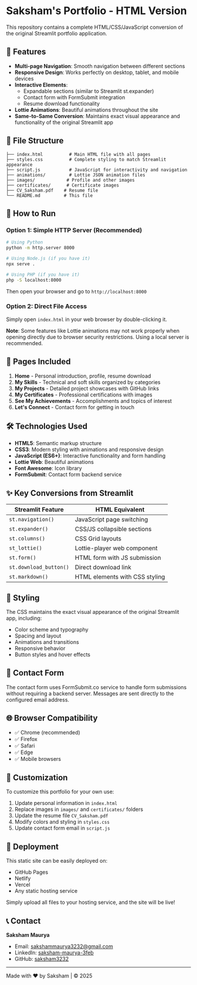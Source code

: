 # Saksham's Portfolio - HTML Version

This repository contains a complete HTML/CSS/JavaScript conversion of the original Streamlit portfolio application.

## 🌟 Features

- **Multi-page Navigation**: Smooth navigation between different sections
- **Responsive Design**: Works perfectly on desktop, tablet, and mobile devices
- **Interactive Elements**: 
  - Expandable sections (similar to Streamlit st.expander)
  - Contact form with FormSubmit integration
  - Resume download functionality
- **Lottie Animations**: Beautiful animations throughout the site
- **Same-to-Same Conversion**: Maintains exact visual appearance and functionality of the original Streamlit app

## 📁 File Structure

```
├── index.html          # Main HTML file with all pages
├── styles.css          # Complete styling to match Streamlit appearance
├── script.js           # JavaScript for interactivity and navigation
├── animations/         # Lottie JSON animation files
├── images/            # Profile and other images
├── certificates/      # Certificate images
├── CV_Saksham.pdf    # Resume file
└── README.md         # This file
```

## 🚀 How to Run

### Option 1: Simple HTTP Server (Recommended)
```bash
# Using Python
python -m http.server 8000

# Using Node.js (if you have it)
npx serve .

# Using PHP (if you have it)
php -S localhost:8000
```

Then open your browser and go to `http://localhost:8000`

### Option 2: Direct File Access
Simply open `index.html` in your web browser by double-clicking it.

**Note**: Some features like Lottie animations may not work properly when opening directly due to browser security restrictions. Using a local server is recommended.

## 📱 Pages Included

1. **Home** - Personal introduction, profile, resume download
2. **My Skills** - Technical and soft skills organized by categories
3. **My Projects** - Detailed project showcases with GitHub links
4. **My Certificates** - Professional certifications with images
5. **See My Achievements** - Accomplishments and topics of interest
6. **Let's Connect** - Contact form for getting in touch

## 🛠️ Technologies Used

- **HTML5**: Semantic markup structure
- **CSS3**: Modern styling with animations and responsive design
- **JavaScript (ES6+)**: Interactive functionality and form handling
- **Lottie Web**: Beautiful animations
- **Font Awesome**: Icon library
- **FormSubmit**: Contact form backend service

## ✨ Key Conversions from Streamlit

| Streamlit Feature | HTML Equivalent |
|-------------------|----------------|
| `st.navigation()` | JavaScript page switching |
| `st.expander()` | CSS/JS collapsible sections |
| `st.columns()` | CSS Grid layouts |
| `st_lottie()` | Lottie-player web component |
| `st.form()` | HTML form with JS submission |
| `st.download_button()` | Direct download link |
| `st.markdown()` | HTML elements with CSS styling |

## 🎨 Styling

The CSS maintains the exact visual appearance of the original Streamlit app, including:
- Color scheme and typography
- Spacing and layout
- Animations and transitions
- Responsive behavior
- Button styles and hover effects

## 📧 Contact Form

The contact form uses FormSubmit.co service to handle form submissions without requiring a backend server. Messages are sent directly to the configured email address.

## 🌐 Browser Compatibility

- ✅ Chrome (recommended)
- ✅ Firefox
- ✅ Safari
- ✅ Edge
- ✅ Mobile browsers

## 📝 Customization

To customize this portfolio for your own use:

1. Update personal information in `index.html`
2. Replace images in `images/` and `certificates/` folders
3. Update the resume file `CV_Saksham.pdf`
4. Modify colors and styling in `styles.css`
5. Update contact form email in `script.js`

## 🚀 Deployment

This static site can be easily deployed on:
- GitHub Pages
- Netlify
- Vercel
- Any static hosting service

Simply upload all files to your hosting service, and the site will be live!

## 📞 Contact

**Saksham Maurya**
- Email: sakshammaurya3232@gmail.com
- LinkedIn: [saksham-maurya-3feb](https://www.linkedin.com/in/saksham-maurya-3feb)
- GitHub: [saksham3232](https://github.com/saksham3232)

---

Made with ❤️ by Saksham | © 2025